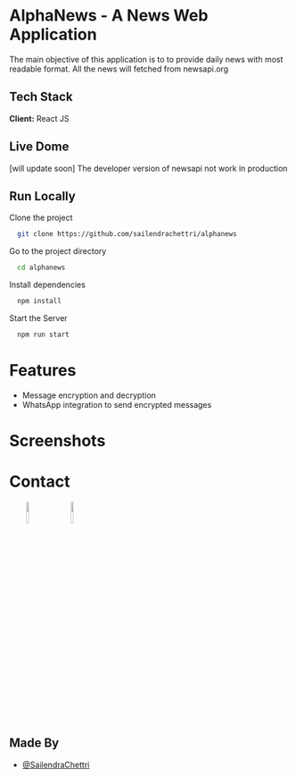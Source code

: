 
# AlphaNews - A News Web Application

The main objective of this application is to to provide daily news with most readable format. All the news will fetched from newsapi.org
## Tech Stack

**Client:** React JS
  
## Live Dome

[will update soon]
The developer version of newsapi not work in production

## Run Locally

Clone the project

```bash
  git clone https://github.com/sailendrachettri/alphanews
```

Go to the project directory

```bash 
  cd alphanews
```

Install dependencies

```bash
  npm install 
```

Start the Server

```bash
  npm run start
```
  
# Features

- Message encryption and decryption
- WhatsApp integration to send encrypted messages

# Screenshots
<!-- <p><img src="https://drive.google.com/uc?export=view&id=1CfRqaNtp5veOOG89OT2dms7jcTj9_hjI" alt="Front page"></p>
<p><img src="https://drive.google.com/uc?export=view&id=1vwyMtSnmM4VE_JxFwU3j_NWsGzkXkp7w" alt="Home page"> </p>
<p><img src="https://drive.google.com/uc?export=view&id=1pS816Z0U9yqkF6rpFumNTD52xdDB6vgT" alt="Home page darkmode"> </p>
<p><img src="https://drive.google.com/uc?export=view&id=1dpLWuINxwDkrRwHFlGNsvuyE2siVlUhe" alt="About Page"> </p> -->

# Contact
<p><span style="margin-right: 30px;"></span><a href="https://www.linkedin.com/in/sailendrachettri/"><img target="_blank" src="https://cdn.jsdelivr.net/gh/devicons/devicon/icons/linkedin/linkedin-original.svg" style="width: 10%;"></a><span style="margin-right: 30px;"></span><a href="https://github.com/sailendrachettri/"><img target="_blank" src="https://cdn.jsdelivr.net/gh/devicons/devicon/icons/github/github-original.svg" style="width: 10%;"></a></p>

## Made By
- [@SailendraChettri](https://github.com/sailendrachettri)
